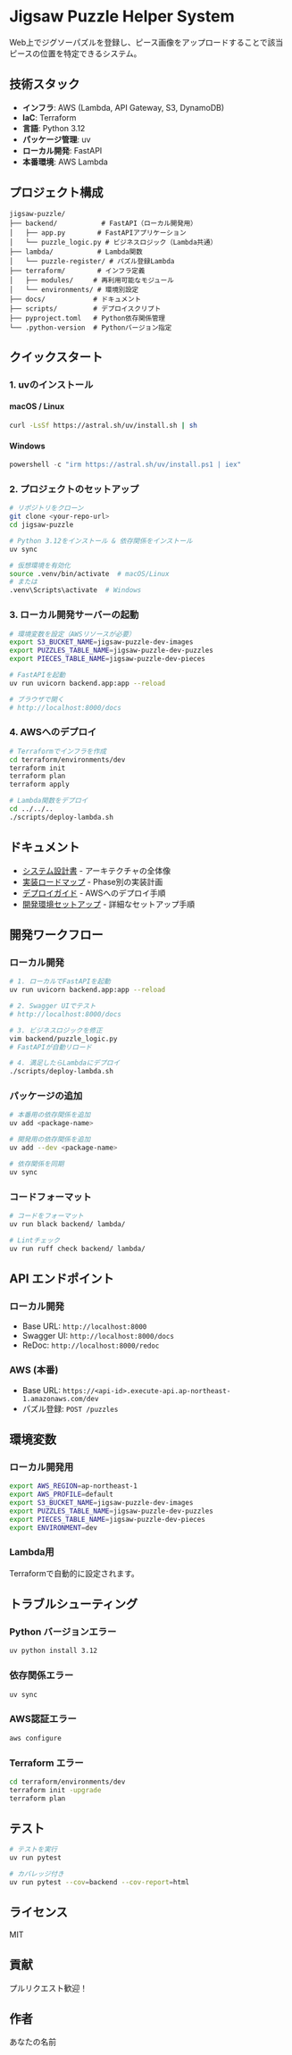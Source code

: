 # Jigsaw Puzzle Helper System

Web上でジグソーパズルを登録し、ピース画像をアップロードすることで該当ピースの位置を特定できるシステム。

## 技術スタック

- **インフラ**: AWS (Lambda, API Gateway, S3, DynamoDB)
- **IaC**: Terraform
- **言語**: Python 3.12
- **パッケージ管理**: uv
- **ローカル開発**: FastAPI
- **本番環境**: AWS Lambda

## プロジェクト構成

```
jigsaw-puzzle/
├── backend/           # FastAPI（ローカル開発用）
│   ├── app.py        # FastAPIアプリケーション
│   └── puzzle_logic.py # ビジネスロジック（Lambda共通）
├── lambda/           # Lambda関数
│   └── puzzle-register/ # パズル登録Lambda
├── terraform/        # インフラ定義
│   ├── modules/     # 再利用可能なモジュール
│   └── environments/ # 環境別設定
├── docs/            # ドキュメント
├── scripts/         # デプロイスクリプト
├── pyproject.toml   # Python依存関係管理
└── .python-version  # Pythonバージョン指定
```

## クイックスタート

### 1. uvのインストール

#### macOS / Linux
```bash
curl -LsSf https://astral.sh/uv/install.sh | sh
```

#### Windows
```powershell
powershell -c "irm https://astral.sh/uv/install.ps1 | iex"
```

### 2. プロジェクトのセットアップ

```bash
# リポジトリをクローン
git clone <your-repo-url>
cd jigsaw-puzzle

# Python 3.12をインストール & 依存関係をインストール
uv sync

# 仮想環境を有効化
source .venv/bin/activate  # macOS/Linux
# または
.venv\Scripts\activate  # Windows
```

### 3. ローカル開発サーバーの起動

```bash
# 環境変数を設定（AWSリソースが必要）
export S3_BUCKET_NAME=jigsaw-puzzle-dev-images
export PUZZLES_TABLE_NAME=jigsaw-puzzle-dev-puzzles
export PIECES_TABLE_NAME=jigsaw-puzzle-dev-pieces

# FastAPIを起動
uv run uvicorn backend.app:app --reload

# ブラウザで開く
# http://localhost:8000/docs
```

### 4. AWSへのデプロイ

```bash
# Terraformでインフラを作成
cd terraform/environments/dev
terraform init
terraform plan
terraform apply

# Lambda関数をデプロイ
cd ../../..
./scripts/deploy-lambda.sh
```

## ドキュメント

- [システム設計書](docs/system-design.md) - アーキテクチャの全体像
- [実装ロードマップ](docs/implementation-roadmap.md) - Phase別の実装計画
- [デプロイガイド](docs/deployment-guide.md) - AWSへのデプロイ手順
- [開発環境セットアップ](backend/SETUP.md) - 詳細なセットアップ手順

## 開発ワークフロー

### ローカル開発

```bash
# 1. ローカルでFastAPIを起動
uv run uvicorn backend.app:app --reload

# 2. Swagger UIでテスト
# http://localhost:8000/docs

# 3. ビジネスロジックを修正
vim backend/puzzle_logic.py
# FastAPIが自動リロード

# 4. 満足したらLambdaにデプロイ
./scripts/deploy-lambda.sh
```

### パッケージの追加

```bash
# 本番用の依存関係を追加
uv add <package-name>

# 開発用の依存関係を追加
uv add --dev <package-name>

# 依存関係を同期
uv sync
```

### コードフォーマット

```bash
# コードをフォーマット
uv run black backend/ lambda/

# Lintチェック
uv run ruff check backend/ lambda/
```

## API エンドポイント

### ローカル開発
- Base URL: `http://localhost:8000`
- Swagger UI: `http://localhost:8000/docs`
- ReDoc: `http://localhost:8000/redoc`

### AWS (本番)
- Base URL: `https://<api-id>.execute-api.ap-northeast-1.amazonaws.com/dev`
- パズル登録: `POST /puzzles`

## 環境変数

### ローカル開発用

```bash
export AWS_REGION=ap-northeast-1
export AWS_PROFILE=default
export S3_BUCKET_NAME=jigsaw-puzzle-dev-images
export PUZZLES_TABLE_NAME=jigsaw-puzzle-dev-puzzles
export PIECES_TABLE_NAME=jigsaw-puzzle-dev-pieces
export ENVIRONMENT=dev
```

### Lambda用

Terraformで自動的に設定されます。

## トラブルシューティング

### Python バージョンエラー

```bash
uv python install 3.12
```

### 依存関係エラー

```bash
uv sync
```

### AWS認証エラー

```bash
aws configure
```

### Terraform エラー

```bash
cd terraform/environments/dev
terraform init -upgrade
terraform plan
```

## テスト

```bash
# テストを実行
uv run pytest

# カバレッジ付き
uv run pytest --cov=backend --cov-report=html
```

## ライセンス

MIT

## 貢献

プルリクエスト歓迎！

## 作者

あなたの名前
